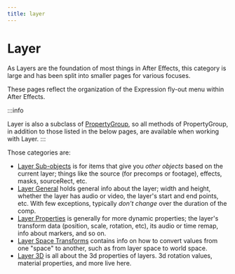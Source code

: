 ```yaml
---
title: layer
---
```

# Layer

As Layers are the foundation of most things in After Effects, this category is large and has been split into smaller pages for various focuses.

These pages reflect the organization of the Expression fly-out menu within After Effects.

:::info

Layer is also a subclass of [PropertyGroup](../../objects/propertygroup), so all methods of PropertyGroup, in addition to those listed in the below pages, are available when working with Layer.
:::

Those categories are:

- [Layer Sub-objects](.././sub-objects) is for items that give you *other objects* based on the current layer; things like the source (for precomps or footage), effects, masks, sourceRect, etc.
- [Layer General](.././general) holds general info about the layer; width and height, whether the layer has audio or video, the layer's start and end points, etc. With few exceptions, typically *don't change* over the duration of the comp.
- [Layer Properties](.././properties) is generally for more dynamic properties; the layer's transform data (position, scale, rotation, etc), its audio or time remap, info about markers, and so on.
- [Layer Space Transforms](.././layer-space-transforms) contains info on how to convert values from one "space" to another, such as from layer space to world space.
- [Layer 3D](.././threed) is all about the 3d properties of layers. 3d rotation values, material properties, and more live here.
